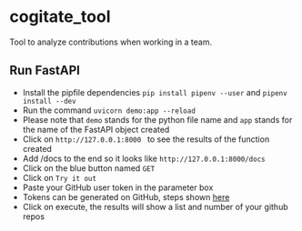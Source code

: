# cogitate_tool
Tool to analyze contributions when working in a team.

## Run FastAPI
* Install the pipfile dependencies `pip install pipenv --user` and `pipenv install --dev`
* Run the command `uvicorn demo:app --reload
`
* Please note that `demo` stands for the python file name and `app` stands for the name of the FastAPI object created
* Click on `http://127.0.0.1:8000 ` to see the results of the function created
* Add /docs to the end so it looks like `http://127.0.0.1:8000/docs`
* Click on the blue button named `GET`
* Click on `Try it out`
* Paste your GitHub user token in the parameter box
* Tokens can be generated on GitHub, steps shown [here](https://help.github.com/en/github/authenticating-to-github/creating-a-personal-access-token-for-the-command-line#creating-a-token)
* Click on execute, the results will show a list and number of your github repos
